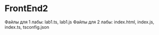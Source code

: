 # FrontEnd2
Файлы для 1 лабы: lab1.ts, lab1.js
Файлы для 2 лабы: index.html, index.js, index.ts, tsconfig.json
